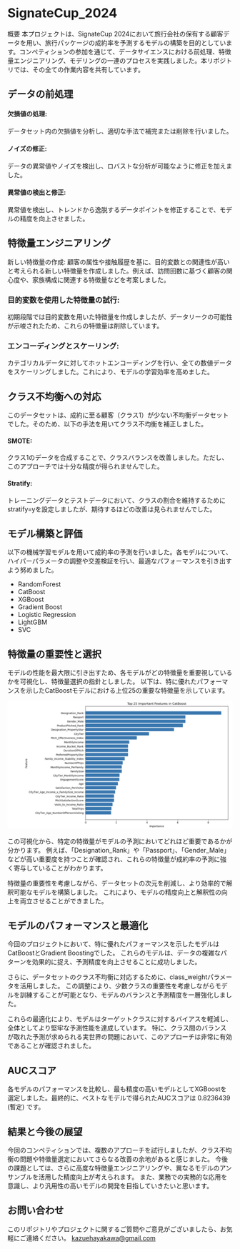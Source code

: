 # SignateCup_2024
概要
本プロジェクトは、SignateCup 2024において旅行会社の保有する顧客データを用い、旅行パッケージの成約率を予測するモデルの構築を目的としています。コンペティションの参加を通じて、データサイエンスにおける前処理、特徴量エンジニアリング、モデリングの一連のプロセスを実践しました。本リポジトリでは、その全ての作業内容を共有しています。

## データの前処理
#### 欠損値の処理: 
データセット内の欠損値を分析し、適切な手法で補完または削除を行いました。
#### ノイズの修正: 
データの異常値やノイズを検出し、ロバストな分析が可能なように修正を加えました。
#### 異常値の検出と修正: 
異常値を検出し、トレンドから逸脱するデータポイントを修正することで、モデルの精度を向上させました。

## 特徴量エンジニアリング
新しい特徴量の作成: 顧客の属性や接触履歴を基に、目的変数との関連性が高いと考えられる新しい特徴量を作成しました。例えば、訪問回数に基づく顧客の関心度や、家族構成に関連する特徴量などを考案しました。

### 目的変数を使用した特徴量の試行: 
初期段階では目的変数を用いた特徴量を作成しましたが、データリークの可能性が示唆されたため、これらの特徴量は削除しています。

### エンコーディングとスケーリング: 
カテゴリカルデータに対してホットエンコーディングを行い、全ての数値データをスケーリングしました。これにより、モデルの学習効率を高めました。

## クラス不均衡への対応
このデータセットは、成約に至る顧客（クラス1）が少ない不均衡データセットでした。そのため、以下の手法を用いてクラス不均衡を補正しました。

#### SMOTE: 
クラス1のデータを合成することで、クラスバランスを改善しました。ただし、このアプローチでは十分な精度が得られませんでした。

#### Stratify: 
トレーニングデータとテストデータにおいて、クラスの割合を維持するためにstratify=yを設定しましたが、期待するほどの改善は見られませんでした。

## モデル構築と評価
以下の機械学習モデルを用いて成約率の予測を行いました。各モデルについて、ハイパーパラメータの調整や交差検証を行い、最適なパフォーマンスを引き出すよう努めました。

- RandomForest
- CatBoost
- XGBoost
- Gradient Boost
- Logistic Regression
- LightGBM
- SVC

## 特徴量の重要性と選択
モデルの性能を最大限に引き出すため、各モデルがどの特徴量を重要視しているかを可視化し、特徴量選択の指針としました。
以下は、特に優れたパフォーマンスを示したCatBoostモデルにおける上位25の重要な特徴量を示しています。

![CatBoostの重要な特徴量](catboost.png)

この可視化から、特定の特徴量がモデルの予測においてどれほど重要であるかが分かります。
例えば、「Designation_Rank」や「Passport」、「Gender_Male」などが高い重要度を持つことが確認され、これらの特徴量が成約率の予測に強く寄与していることがわかります。

特徴量の重要性を考慮しながら、データセットの次元を削減し、より効率的で解釈可能なモデルを構築しました。
これにより、モデルの精度向上と解釈性の向上を両立させることができました。

## モデルのパフォーマンスと最適化
今回のプロジェクトにおいて、特に優れたパフォーマンスを示したモデルはCatBoostとGradient Boostingでした。
これらのモデルは、データの複雑なパターンを効果的に捉え、予測精度を向上させることに成功しました。

さらに、データセットのクラス不均衡に対応するために、class_weightパラメータを活用しました。
この調整により、少数クラスの重要性を考慮しながらモデルを訓練することが可能となり、モデルのバランスと予測精度を一層強化しました。

これらの最適化により、モデルはターゲットクラスに対するバイアスを軽減し、全体としてより堅牢な予測性能を達成しています。
特に、クラス間のバランスが取れた予測が求められる実世界の問題において、このアプローチは非常に有効であることが確認されました。

## AUCスコア
各モデルのパフォーマンスを比較し、最も精度の高いモデルとしてXGBoostを選定しました。最終的に、ベストなモデルで得られたAUCスコアは 0.8236439 (暫定) です。

## 結果と今後の展望
今回のコンペティションでは、複数のアプローチを試行しましたが、クラス不均衡の問題や特徴量選定においてさらなる改善の余地があると感じました。
今後の課題としては、さらに高度な特徴量エンジニアリングや、異なるモデルのアンサンブルを活用した精度向上が考えられます。
また、業務での実務的な応用を意識し、より汎用性の高いモデルの開発を目指していきたいと思います。

## お問い合わせ
このリポジトリやプロジェクトに関するご質問やご意見がございましたら、お気軽にご連絡ください。
kazuehayakawa@gmail.com





